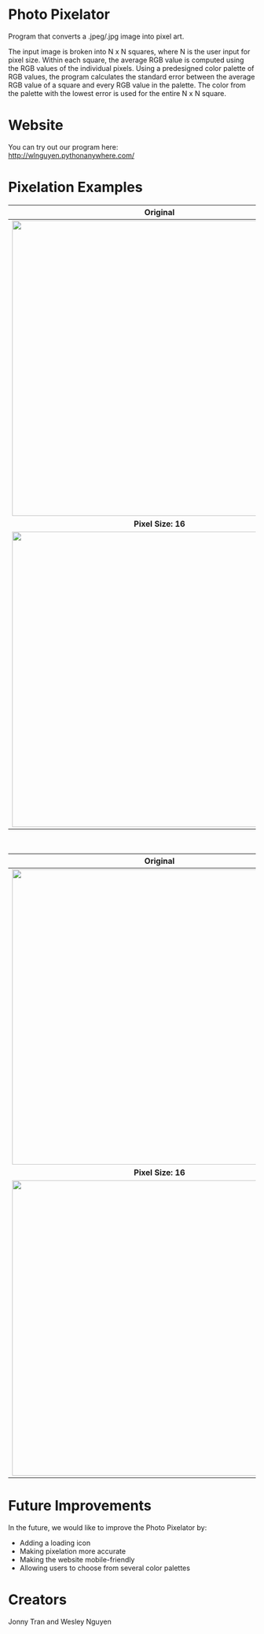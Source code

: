 # Photo Pixelator

Program that converts a .jpeg/.jpg image into pixel art.

The input image is broken into N x N squares, where N is the user input for pixel size. Within each square, the average RGB value is computed using the RGB values of the individual pixels. Using a predesigned color palette of RGB values, the program calculates the standard error between the average RGB value of a square and every RGB value in the palette. The color from the palette with the lowest error is used for the entire N x N square.

# Website
You can try out our program here: <br>
http://wlnguyen.pythonanywhere.com/

# Pixelation Examples

Original                   |  Pixel Size: 8
:-------------------------:|:-------------------------:
<img src="https://user-images.githubusercontent.com/61168867/132125796-b39cebf0-7804-468d-adbc-1caab2e8d0fd.jpg" width = "600">  |  <img src="https://user-images.githubusercontent.com/61168867/132125770-4ffcda56-52ca-48f2-9ebd-0c27c041d4f6.jpg" width = "600">
**Pixel Size: 16**         |  **Pixel Size: 32**
<img src="https://user-images.githubusercontent.com/61168867/132125818-4d8f5f62-773e-460e-a670-b018ee8d664e.jpg" width = "600">  |  <img src="https://user-images.githubusercontent.com/61168867/132125841-dafa7998-888c-4020-8bf6-d021ecf77914.jpg" width = "600">

<br>

Original                   |  Pixel Size: 8
:-------------------------:|:-------------------------:
<img src="https://user-images.githubusercontent.com/61168867/132125910-78e845e7-f61d-420f-8d8f-9395e11a22f9.jpg" width = "600" >  |  <img src="https://user-images.githubusercontent.com/61168867/132125891-bff134a3-0617-49d6-8ed0-eff48c2536b7.jpg" width = "600">
**Pixel Size: 16**         |  **Pixel Size: 32**
<img src="https://user-images.githubusercontent.com/61168867/132125903-c9269ce8-2856-4ca6-a174-06bd4fa4f31a.jpg" width = "600" >  |  <img src="https://user-images.githubusercontent.com/61168867/132125918-7fbbcf72-d1ee-4b87-b3a2-4894ca3c32c4.jpg" width = "600">

# Future Improvements
In the future, we would like to improve the Photo Pixelator by:
- Adding a loading icon
- Making pixelation more accurate
- Making the website mobile-friendly
- Allowing users to choose from several color palettes

# Creators
Jonny Tran and Wesley Nguyen
